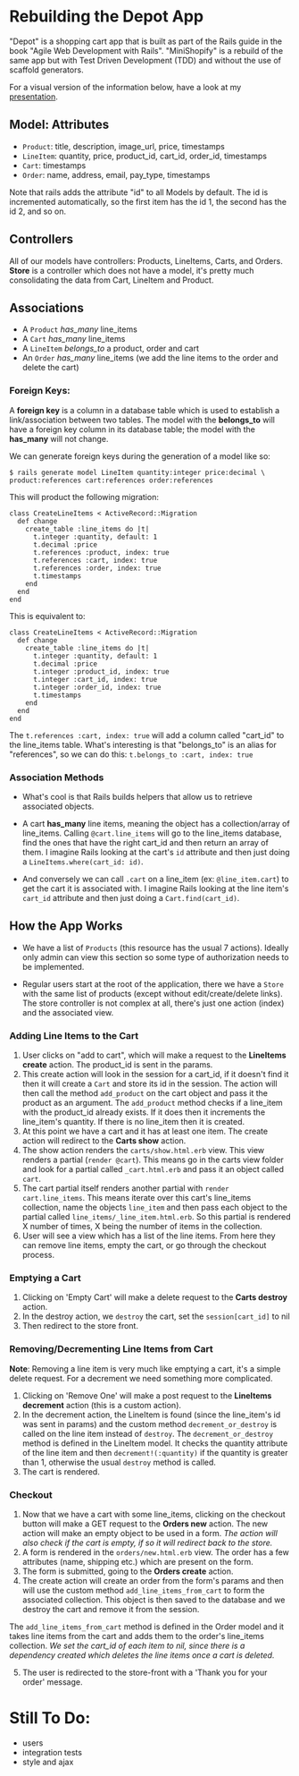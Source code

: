 # Rebuilding the Depot App

"Depot" is a shopping cart app that is built as part of the Rails guide in the book "Agile Web Development with Rails". "MiniShopify" is a rebuild of the same app but with Test Driven Development (TDD) and without the use of scaffold generators.

For a visual version of the information below, have a look at my [presentation](http://www.aomran.com/depot-presentation).

## Model: Attributes
- `Product`: title, description, image_url, price, timestamps
- `LineItem`: quantity, price, product_id, cart_id, order_id, timestamps
- `Cart`: timestamps
- `Order`: name, address, email, pay_type, timestamps

Note that rails adds the attribute "id" to all Models by default. The id is incremented automatically, so the first item has the id 1, the second has the id 2, and so on.

## Controllers
All of our models have controllers: Products, LineItems, Carts, and Orders. **Store** is a controller which does not have a model, it's pretty much consolidating the data from Cart, LineItem and Product.

## Associations
- A `Product` *has_many* line_items
- A `Cart` *has_many* line_items
- A `LineItem` *belongs_to* a product, order and cart
- An `Order` *has_many* line_items (we add the line items to the order and delete the cart)

### Foreign Keys:

A **foreign key** is a column in a database table which is used to establish a link/association between two tables. The model with the **belongs_to** will have a foreign key column in its database table; the model with the **has_many** will not change.

We can generate foreign keys during the generation of a model like so:

```
$ rails generate model LineItem quantity:integer price:decimal \
product:references cart:references order:references
```


This will product the following migration:

```
class CreateLineItems < ActiveRecord::Migration
  def change
    create_table :line_items do |t|
      t.integer :quantity, default: 1
      t.decimal :price
      t.references :product, index: true
      t.references :cart, index: true
      t.references :order, index: true
      t.timestamps
    end
  end
end
```

This is equivalent to:

```
class CreateLineItems < ActiveRecord::Migration
  def change
    create_table :line_items do |t|
      t.integer :quantity, default: 1
      t.decimal :price
      t.integer :product_id, index: true
      t.integer :cart_id, index: true
      t.integer :order_id, index: true
      t.timestamps
    end
  end
end
```

The `t.references :cart, index: true` will add a column called "cart_id" to the line_items table. What's interesting is that "belongs_to" is an alias for "references", so we can do this: `t.belongs_to :cart, index: true`


### Association Methods
* What's cool is that Rails builds helpers that allow us to retrieve associated objects.

* A cart **has_many** line items, meaning the object has a collection/array of line_items. Calling `@cart.line_items` will go to the line_items database, find the ones that have the right cart_id and then return an array of them. I imagine Rails looking at the cart's `id` attribute and then just doing a `LineItems.where(cart_id: id)`.

* And conversely we can call `.cart` on a line_item (ex: `@line_item.cart`) to get the cart it is associated with. I imagine Rails looking at the line item's `cart_id` attribute and then just doing a `Cart.find(cart_id)`.


## How the App Works
* We have a list of `Products` (this resource has the usual 7 actions). Ideally only admin can view this section so some type of authorization needs to be implemented.

* Regular users start at the root of the application, there we have a `Store` with the same list of products (except without edit/create/delete links). The store controller is not complex at all, there's just one action (index) and the associated view.

### Adding Line Items to the Cart
1. User clicks on "add to cart", which will make a request to the **LineItems create** action. The product_id is sent in the params.
2. This create action will look in the session for a cart_id, if it doesn't find it then it will create a `Cart` and store its id in the session. The action will then call the method `add_product` on the cart object and pass it the product as an argument. The `add_product` method checks if a line_item with the product_id already exists. If it does then it increments the line_item's quantity. If there is no line_item then it is created.
3. At this point we have a cart and it has at least one item. The create action will redirect to the **Carts show** action.
4. The show action renders the `carts/show.html.erb` view. This view renders a partial (` render @cart `). This means go in the carts view folder and look for a partial called `_cart.html.erb` and pass it an object called `cart`.
5. The cart partial itself renders another partial with ` render cart.line_items `. This means iterate over this cart's line_items collection, name the objects `line_item` and then pass each object to the partial called `line_items/_line_item.html.erb`. So this partial is rendered X number of times, X being the number of items in the collection.
6. User will see a view which has a list of the line items. From here they can remove line items, empty the cart, or go through the checkout process.

### Emptying a Cart
1. Clicking on 'Empty Cart' will make a delete request to the **Carts destroy** action.
2. In the destroy action, we `destroy` the cart, set the `session[cart_id]` to nil
3. Then redirect to the store front.

### Removing/Decrementing Line Items from Cart
**Note**: Removing a line item is very much like emptying a cart, it's a simple delete request. For a decrement we need something more complicated.

1. Clicking on 'Remove One' will make a post request to the **LineItems decrement** action (this is a custom action).
2. In the decrement action, the LineItem is found (since the line_item's id was sent in params) and the custom method `decrement_or_destroy` is called on the line item instead of `destroy`. The `decrement_or_destroy` method is defined in the LineItem model. It checks the quantity attribute of the line item and then `decrement!(:quantity)` if the quantity is greater than 1, otherwise the usual `destroy` method is called.
3. The cart is rendered.

### Checkout
1. Now that we have a cart with some line_items, clicking on the checkout button will make a GET request to the **Orders new** action. The new action will make an empty object to be used in a form. *The action will also check if the cart is empty, if so it will redirect back to the store.*
2. A form is rendered in the `orders/new.html.erb` view. The order has a few attributes (name, shipping etc.) which are present on the form.
3. The form is submitted, going to the **Orders create** action.
4. The create action will create an order from the form's params and then will use the custom method `add_line_items_from_cart` to form the associated collection. This object is then saved to the database and we destroy the cart and remove it from the session.

The `add_line_items_from_cart` method is defined in the Order model and it takes line items from the cart and adds them to the order's line_items collection. *We set the cart_id of each item to nil, since there is a dependency created which deletes the line items once a cart is deleted.*

5. The user is redirected to the store-front with a 'Thank you for your order' message.


# Still To Do:
- users
- integration tests
- style and ajax